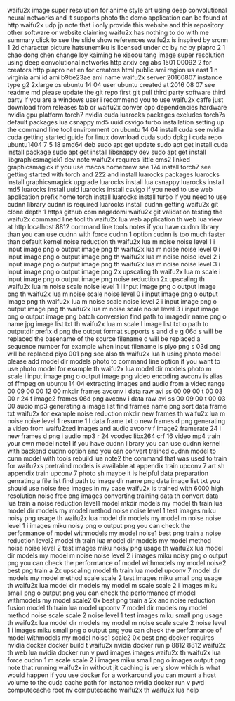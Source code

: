 waifu2x image super resolution for anime style art using deep convolutional neural networks and it supports photo the demo application can be found at http waifu2x udp jp note that i only provide this website and this repository other software or website claiming waifu2x has nothing to do with me summary click to see the slide show references waifu2x is inspired by srcnn 1 2d character picture hatsunemiku is licensed under cc by nc by piapro 2 1 chao dong chen change loy kaiming he xiaoou tang image super resolution using deep convolutional networks http arxiv org abs 1501 00092 2 for creators http piapro net en for creators html public ami region us east 1 n virginia ami id ami b9be23ae ami name waifu2x server 20160807 instance type g2 2xlarge os ubuntu 14 04 user ubuntu created at 2016 08 07 see readme md please update the git repo first git pull third party software third party if you are a windows user i recommend you to use waifu2x caffe just download from releases tab or waifu2x conver cpp dependencies hardware nvidia gpu platform torch7 nvidia cuda luarocks packages excludes torch7s default packages lua csnappy md5 uuid csvigo turbo installation setting up the command line tool environment on ubuntu 14 04 install cuda see nvidia cuda getting started guide for linux download cuda sudo dpkg i cuda repo ubuntu1404 7 5 18 amd64 deb sudo apt get update sudo apt get install cuda install package sudo apt get install libsnappy dev sudo apt get install libgraphicsmagick1 dev note waifu2x requires little cms2 linked graphicsmagick if you use macos homebrew see 174 install torch7 see getting started with torch and 222 and install luarocks packages luarocks install graphicsmagick upgrade luarocks install lua csnappy luarocks install md5 luarocks install uuid luarocks install csvigo if you need to use web application prefix home torch install luarocks install turbo if you need to use cudnn library cudnn is required luarocks install cudnn getting waifu2x git clone depth 1 https github com nagadomi waifu2x git validation testing the waifu2x command line tool th waifu2x lua web application th web lua view at http localhost 8812 command line tools notes if you have cudnn library than you can use cudnn with force cudnn 1 option cudnn is too much faster than default kernel noise reduction th waifu2x lua m noise noise level 1 i input image png o output image png th waifu2x lua m noise noise level 0 i input image png o output image png th waifu2x lua m noise noise level 2 i input image png o output image png th waifu2x lua m noise noise level 3 i input image png o output image png 2x upscaling th waifu2x lua m scale i input image png o output image png noise reduction 2x upscaling th waifu2x lua m noise scale noise level 1 i input image png o output image png th waifu2x lua m noise scale noise level 0 i input image png o output image png th waifu2x lua m noise scale noise level 2 i input image png o output image png th waifu2x lua m noise scale noise level 3 i input image png o output image png batch conversion find path to imagedir name png o name jpg image list txt th waifu2x lua m scale l image list txt o path to outputdir prefix d png the output format supports s and d e g 06d s will be replaced the basename of the source filename d will be replaced a sequence number for example when input filename is piyo png s 03d png will be replaced piyo 001 png see also th waifu2x lua h using photo model please add model dir models photo to command line option if you want to use photo model for example th waifu2x lua model dir models photo m scale i input image png o output image png video encoding avconv is alias of ffmpeg on ubuntu 14 04 extracting images and audio from a video range 00 09 00 00 12 00 mkdir frames avconv i data raw avi ss 00 09 00 t 00 03 00 r 24 f image2 frames 06d png avconv i data raw avi ss 00 09 00 t 00 03 00 audio mp3 generating a image list find frames name png sort data frame txt waifu2x for example noise reduction mkdir new frames th waifu2x lua m noise noise level 1 resume 1 l data frame txt o new frames d png generating a video from waifu2xed images and audio avconv f image2 framerate 24 i new frames d png i audio mp3 r 24 vcodec libx264 crf 16 video mp4 train your own model note1 if you have cudnn library you can use cudnn kernel with backend cudnn option and you can convert trained cudnn model to cunn model with tools rebuild lua note2 the command that was used to train for waifu2xs pretraind models is available at appendix train upconv 7 art sh appendix train upconv 7 photo sh maybe it is helpful data preparation genrating a file list find path to image dir name png data image list txt you should use noise free images in my case waifu2x is trained with 6000 high resolution noise free png images converting training data th convert data lua train a noise reduction level1 model mkdir models my model th train lua model dir models my model method noise noise level 1 test images miku noisy png usage th waifu2x lua model dir models my model m noise noise level 1 i images miku noisy png o output png you can check the performance of model withmodels my model noise1 best png train a noise reduction level2 model th train lua model dir models my model method noise noise level 2 test images miku noisy png usage th waifu2x lua model dir models my model m noise noise level 2 i images miku noisy png o output png you can check the performance of model withmodels my model noise2 best png train a 2x upscaling model th train lua model upconv 7 model dir models my model method scale scale 2 test images miku small png usage th waifu2x lua model dir models my model m scale scale 2 i images miku small png o output png you can check the performance of model withmodels my model scale2 0x best png train a 2x and noise reduction fusion model th train lua model upconv 7 model dir models my model method noise scale scale 2 noise level 1 test images miku small png usage th waifu2x lua model dir models my model m noise scale scale 2 noise level 1 i images miku small png o output png you can check the performance of model withmodels my model noise1 scale2 0x best png docker requires nvidia docker docker build t waifu2x nvidia docker run p 8812 8812 waifu2x th web lua nvidia docker run v pwd images images waifu2x th waifu2x lua force cudnn 1 m scale scale 2 i images miku small png o images output png note that running waifu2x in without jit caching is very slow which is what would happen if you use docker for a workaround you can mount a host volume to the cuda cache path for instance nvidia docker run v pwd computecache root nv computecache waifu2x th waifu2x lua help